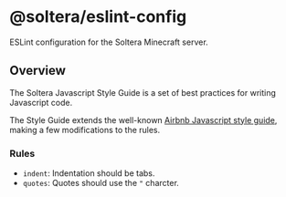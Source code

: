 # @soltera/eslint-config

ESLint configuration for the Soltera Minecraft server.

## Overview

The Soltera Javascript Style Guide is a set of best practices for writing Javascript code.

The Style Guide extends the well-known [Airbnb Javascript style guide](https://github.com/airbnb/javascript), making a few modifications to the rules.

### Rules

-   `indent`: Indentation should be tabs.
-   `quotes`: Quotes should use the `"` charcter.
